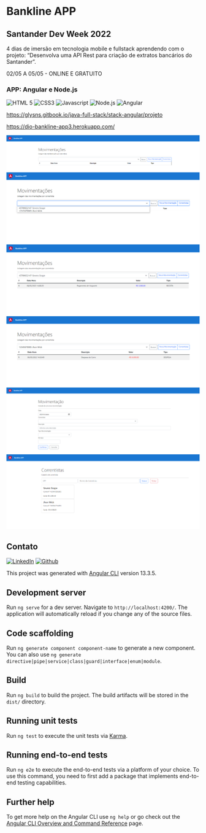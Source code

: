# Bankline APP

## Santander Dev Week 2022
 
4 dias de imersão em tecnologia mobile e fullstack aprendendo com o projeto: “Desenvolva uma API Rest para criação de extratos bancários do Santander”.

02/05 A 05/05 - ONLINE E GRATUITO

### APP: Angular e Node.js

<div align="left">
  <img src="https://img.shields.io/badge/-HTML%205-orangered?style=for-the-badge" alt="HTML 5">
  <img src="https://img.shields.io/badge/-CSS3-blue?style=for-the-badge" alt="CSS3">
  <img src="https://img.shields.io/badge/-Javascript-yellow?style=for-the-badge" alt="Javascript">
  <img src="https://img.shields.io/badge/-Node.js-green?style=for-the-badge" alt="Node.js">
  <img src="https://img.shields.io/badge/-Angular-red?style=for-the-badge" alt="Angular">
</div>

https://glysns.gitbook.io/java-full-stack/stack-angular/projeto

https://dio-bankline-app3.herokuapp.com/

<img src="https://github.com/alvarosantosph/bankline-app/blob/master/movimentacoes.png">

<img src="https://github.com/alvarosantosph/bankline-app/blob/master/movimentacoes-correntistas.png">

<img src="https://github.com/alvarosantosph/bankline-app/blob/master/movimentacao-receita.png">

<img src="https://github.com/alvarosantosph/bankline-app/blob/master/movimentacao-despesa.png">

<img src="https://github.com/alvarosantosph/bankline-app/blob/master/nova-movimentacao.png">

<img src="https://github.com/alvarosantosph/bankline-app/blob/master/correntistas-cadastro.png">

## Contato

[![LinkedIn][linkedin-shield]][linkedin-url]
[![Github][github-shield]][github-url]

[linkedin-shield]: https://img.shields.io/badge/-LinkedIn-white.svg?logo=linkedin&colorB=0077B5&logoColor=white
[linkedin-url]: https://www.linkedin.com/in/alvaro-andrade-48596b117/
[github-shield]: https://img.shields.io/badge/-Github-black.svg?logo=github&colorB=181717&logoColor=white
[github-url]: https://github.com/alvarosantosph

This project was generated with [Angular CLI](https://github.com/angular/angular-cli) version 13.3.5.

## Development server

Run `ng serve` for a dev server. Navigate to `http://localhost:4200/`. The application will automatically reload if you change any of the source files.

## Code scaffolding

Run `ng generate component component-name` to generate a new component. You can also use `ng generate directive|pipe|service|class|guard|interface|enum|module`.

## Build

Run `ng build` to build the project. The build artifacts will be stored in the `dist/` directory.

## Running unit tests

Run `ng test` to execute the unit tests via [Karma](https://karma-runner.github.io).

## Running end-to-end tests

Run `ng e2e` to execute the end-to-end tests via a platform of your choice. To use this command, you need to first add a package that implements end-to-end testing capabilities.

## Further help

To get more help on the Angular CLI use `ng help` or go check out the [Angular CLI Overview and Command Reference](https://angular.io/cli) page.
